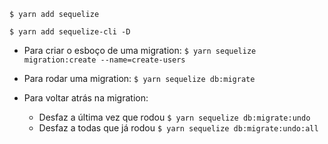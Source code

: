 `$ yarn add sequelize`

`$ yarn add sequelize-cli -D`

- Para criar o esboço de uma migration:
  `$ yarn sequelize migration:create --name=create-users`

- Para rodar uma migration:
  `$ yarn sequelize db:migrate`

- Para voltar atrás na migration:
  - Desfaz a última vez que rodou
  	`$ yarn sequelize db:migrate:undo`
  - Desfaz a todas que já rodou
  	`$ yarn sequelize db:migrate:undo:all`
